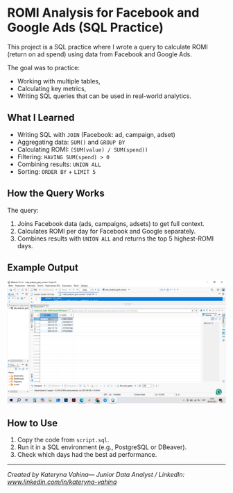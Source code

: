 # ROMI Analysis for Facebook and Google Ads (SQL Practice)

This project is a SQL practice where I wrote a query to calculate ROMI (return on ad spend) using data from Facebook and Google Ads.

The goal was to practice:  
- Working with multiple tables,  
- Calculating key metrics,  
- Writing SQL queries that can be used in real-world analytics.

## What I Learned
-  Writing SQL with `JOIN` (Facebook: ad, campaign, adset)
-  Aggregating data: `SUM()` and `GROUP BY`
-  Calculating ROMI: `(SUM(value) / SUM(spend))`
-  Filtering: `HAVING SUM(spend) > 0`
-  Combining results: `UNION ALL`
-  Sorting: `ORDER BY` + `LIMIT 5`

## How the Query Works
The query:
1. Joins Facebook data (ads, campaigns, adsets) to get full context.
2. Calculates ROMI per day for Facebook and Google separately.
3. Combines results with `UNION ALL` and returns the top 5 highest-ROMI days.

## Example Output  
![Example query result](example.png)

## How to Use  
1. Copy the code from `script.sql`.  
2. Run it in a SQL environment (e.g., PostgreSQL or DBeaver).  
3. Check which days had the best ad performance.

---

*Created by Kateryna Vahina— Junior Data Analyst / LinkedIn: www.linkedin.com/in/kateryna-vahina*
